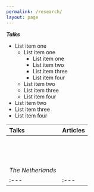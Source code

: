 ```yaml
---
permalink: /research/
layout: page
---
```


***Talks***

  * List item one 
      * List item one 
          * List item one
          * List item two
          * List item three
          * List item four
      * List item two
      * List item three
      * List item four
  * List item two
  * List item three
  * List item four

| Talks | Articles |
| :--- | :--- |
| <br /> <br /> <br /> <br /> *The Netherlands* |      |
| :--- | :--- |


